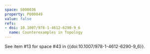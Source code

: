 ```yaml
---
space: S000036
property: P000049
value: false
refs:
- doi: 10.1007/978-1-4612-6290-9_6
  name: Counterexamples in Topology
---
```


See item #13 for space #43 in {{doi:10.1007/978-1-4612-6290-9_6}}.
